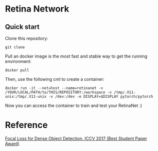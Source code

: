 # Retina Network
## Quick start
Clone this repository:
```
git clone 
```

Pull an docker image is the most fast and stable way to get the running environment:
```
docker pull 
```

Then, use the following cml to create a container:
```
docker run -it --net=host --name=retinanet -v /YOUR/LOCAL/PATH/to/THIS/REPOSITORY:/workspace -v /tmp/.X11-unix:/tmp/.X11-unix -v /dev:/dev -e DISPLAY=$DISPLAY pytorch/pytorch
```

Now you can access the container to train and test your RetinaNet :)
# Reference
[Focal Loss for Dense Object Detection. ICCV 2017 (Best Student Paper Award)](https://arxiv.org/abs/1708.02002)
